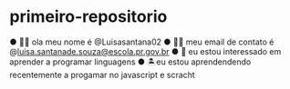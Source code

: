 # primeiro-repositorio

● 👍🏾 ola meu nome é @Luisasantana02 ● 👍🏾 meu email de contato é @luisa.santanade.souza@escola.pr.gov.br ● 👀 eu estou interessado em aprender a programar linguagens ● 🏝eu estou aprendendendo recentemente a progamar no javascript e scracht
